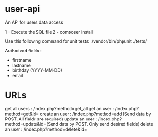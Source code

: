 # user-api
An API for users data access

1 - Execute the SQL file
2 - composer install

Use this following command for unit tests:
./vendor/bin/phpunit ./tests/

Authorized fields :
- firstname
- lastname
- birthday (YYYY-MM-DD)
- email

URLs
====
get all users : /index.php?method=get_all
get an user : /index.php?method=get&id=<User ID>
create an user : /index.php?method=add (Send data by POST. All fields are required)
update an user : /index.php?method=update&id=<User ID>(Send data by POST. Only send desired fields)
delete an user : /index.php?method=delete&id=<User ID>
